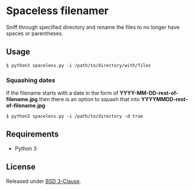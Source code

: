 # Spaceless filenamer

Sniff through specified directory and rename the files to no longer
have spaces or parentheses.

## Usage

    $ python3 spaceless.py -i /path/to/directory/with/files


### Squashing dates

If the filename starts with a date in the form of
**YYYY-MM-DD-rest-of-filename.jpg** then there is an option to squash
that into **YYYYMMDD-rest-of-filename.jpg**

    $ python3 spaceless.py -i /path/to/directory -d true


## Requirements

- Python 3

## License

Released under [BSD 3-Clause](./LICENSE).
